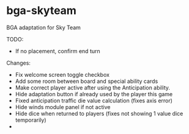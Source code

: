 # bga-skyteam
BGA adaptation for Sky Team

TODO:
- If no placement, confirm end turn

Changes:
- Fix welcome screen toggle checkbox
- Add some room between board and special ability cards
- Make correct player active after using the Anticipation ability.
- Hide adaptation button if already used by the player this game
- Fixed anticipation traffic die value calculation (fixes axis error)
- Hide winds module panel if not active
- Hide dice when returned to players (fixes not showing 1 value dice temporarily)
- 

